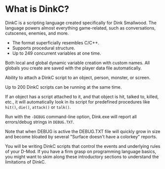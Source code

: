 # What is DinkC?

DinkC is a scripting language created specifically for Dink Smallwood. The language powers almost everything game-related, such as conversations, cutscenes, enemies, and more.

- The format superficially resembles C/C++.
- Supports procedural structure.
- Up to 249 concurrent variables at one time.

Both local and global dynamic variable creation with custom names. All globals you create are saved with the player data file automatically.

Ability to attach a DinkC script to an object, person, monster, or screen.

Up to 200 DinkC scripts can be running at the same time.

If an object has a script attached to it, and that object is hit, talked to, killed, etc., it will automatically look in its script for predefined procedures like `hit()`, `die()`, `attack()` or `talk()`.

Run with the `-DEBUG` command-line option, Dink.exe will report all errors/debug strings in `DEBUG.TXT`.

<VersionInfo freedink="109.6"></VersionInfo>Note that when DEBUG is active the DEBUG.TXT file will quickly grow in size and become bloated by several "Surface doesn't have a colorkey" reports.

You will be writing DinkC scripts that control the events and underlying rules of your D-Mod. If you have a firm grasp on programming language basics, you might want to skim along these introductory sections to understand the limitations of DinkC.
